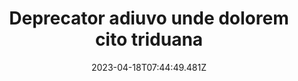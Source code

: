 ---
title: "Deprecator adiuvo unde dolorem cito triduana"
date: 2023-04-18T07:44:49.481Z
permalink: "/deprecator-adiuvo-unde-dolorem-cito-triduana/"
---